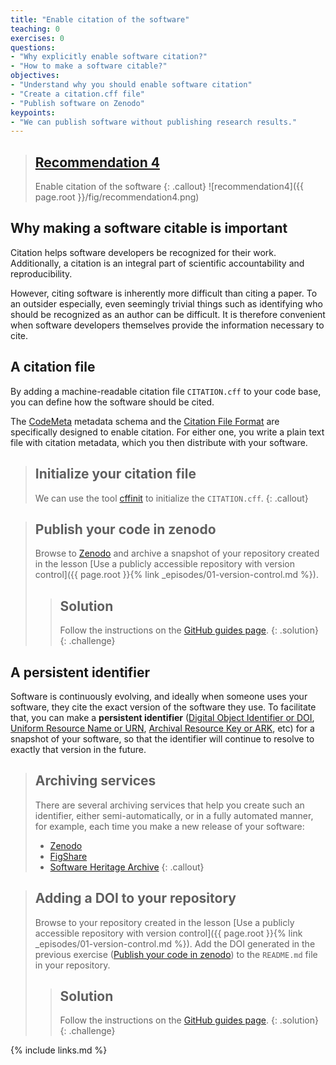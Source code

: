 ```yaml
---
title: "Enable citation of the software"
teaching: 0
exercises: 0
questions:
- "Why explicitly enable software citation?"
- "How to make a software citable?"
objectives:
- "Understand why you should enable software citation"
- "Create a citation.cff file"
- "Publish software on Zenodo"
keypoints:
- "We can publish software without publishing research results."
---
```


> ## [Recommendation 4](https://fair-software.eu/recommendations/citation)
>
> Enable citation of the software
{: .callout}
![recommendation4]({{ page.root }}/fig/recommendation4.png)

## Why making a software citable is important

Citation helps software developers be recognized for their work.
Additionally, a citation is an integral part of scientific accountability and reproducibility.

However, citing software is inherently more difficult than citing a paper.
To an outsider especially, even seemingly trivial things such as identifying
who should be recognized as an author can be difficult. It is therefore convenient
when software developers themselves provide the information necessary to cite.

## A citation file

By adding a machine-readable citation file ``CITATION.cff`` to your code base,
you can define how the software should be cited.

The [CodeMeta](https://codemeta.github.io/) metadata schema and the
[Citation File Format](https://citation-file-format.github.io/) are specifically
designed to enable citation. For either one, you write a plain text file with
citation metadata, which you then distribute with your software.

> ## Initialize your citation file
>
> We can use the tool [cffinit](https://citation-file-format.github.io/cff-initializer-javascript/)
> to initialize the ``CITATION.cff``.
{: .callout}

> ## Publish your code in zenodo
>
> Browse to [Zenodo](https://sandbox.zenodo.org/) and archive a snapshot of
> your repository created in the lesson
> [Use a publicly accessible repository with version control]({{ page.root }}{% link _episodes/01-version-control.md %}).
>
> > ## Solution
> >
> > Follow the instructions
> > on the [GitHub guides page](https://guides.github.com/activities/citable-code/#repository).
> {: .solution}
{: .challenge}

## A persistent identifier

Software is continuously evolving, and ideally when someone uses your software,
they cite the exact version of the software they use. To facilitate that,
you can make a **persistent identifier**
([Digital Object Identifier or DOI](https://en.wikipedia.org/wiki/Digital_object_identifier),
[Uniform Resource Name or URN](https://en.wikipedia.org/wiki/Uniform_Resource_Name),
[Archival Resource Key or ARK](https://en.wikipedia.org/wiki/Archival_Resource_Key),
etc) for a snapshot of
your software, so that the identifier will continue to resolve to exactly
that version in the future.

> ## Archiving services
>
> There are several archiving services that help you create such an identifier,
> either semi-automatically, or in a fully automated manner, for example, each time
> you make a new release of your software:
>
> - [Zenodo](https://zenodo.org/)
> - [FigShare](https://figshare.com/)
> - [Software Heritage Archive](https://softwareheritage.org/)
{: .callout}

> ## Adding a DOI to your repository
>
> Browse to your repository created in the lesson
> [Use a publicly accessible repository with version control]({{ page.root }}{% link _episodes/01-version-control.md %}).
> Add the DOI generated in the previous exercise
> ([Publish your code in zenodo](#publish-your-code-in-zenodo))
> to the ``README.md`` file in your repository.
>
> > ## Solution
> >
> > Follow the instructions
> > on the [GitHub guides page](https://guides.github.com/activities/citable-code/#finishing).
> {: .solution}
{: .challenge}

{% include links.md %}
